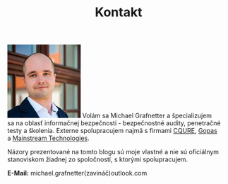 ﻿---
title: Kontakt
lang: sk
ref: about
permalink: /sk/kontakt/
fa_class: fas fa-user
---

![Michael Grafnetter Profile Picture](../assets/images/profile_picture.jpg)
Volám sa Michael Grafnetter a&nbsp;špecializujem sa&nbsp;na&nbsp;oblasť informačnej bezpečnosti - bezpečnostné audity, penetračné testy a&nbsp;školenia.
Externe spolupracujem najmä s&nbsp;firmami [CQURE](https://cqure.pl/), [Gopas](https://www.gopas.cz/) a&nbsp;[Mainstream Technologies](https://www.mainstream.cz/).

Názory prezentované na&nbsp;tomto blogu sú moje vlastné a&nbsp;nie sú oficiálnym stanoviskom žiadnej zo spoločností, s&nbsp;ktorými spolupracujem.

**E-Mail:** michael.grafnetter(zavináč)outlook.com
